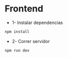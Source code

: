 # Frontend

* 1- Instalar dependencias
```bash
npm install
```

* 2- Correr servidor
```bash
npm run dev
```
